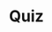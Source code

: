 ---
title: "Quiz"
passing_percentage: 70
layout: "test"
type: "test"
questions:
  - id: "q1"
    text: "How does Linkerd's telemetry and monitoring function?"
    type: "single-answer"
    marks: 2
    options:
      - id: "a"
        text: "Requires manual configuration by developers"
      - id: "b"
        text: "Functions automatically without developer work"
        is_correct: true
      - id: "c"
        text: "Only works with specific application frameworks"
      - id: "d"
        text: "Requires third-party monitoring tools integration"
  - id: "q2"
    text: "Which features does Linkerd provide for observability? (Select all that apply)"
    type: "multiple-answers"
    marks: 2
    options:
      - id: "a"
        text: "stat, top, and tap commands"
        is_correct: true
      - id: "b"
        text: "Grafana dashboard integration"
        is_correct: true
      - id: "c"
        text: "Distributed tracing with B3 propagation"
        is_correct: true
  - id: "q3"
    text: "Which tool provides Linkerd's web interface?" 
    type: "short_answer" 
    marks: 2
    correct_answer: "dashboard" 
---